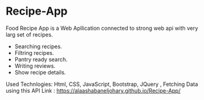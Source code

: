 # Recipe-App
Food Recipe App is a Web Apllication connected to strong web api with very larg set of recipes.
* Searching recipes.
* Filtring recipes.
* Pantry ready search.
* Writing reviews.
* Show recipe details.

Used Technlogies:
Html, CSS, JavaScript, Bootstrap, JQuery ,
Fetching Data using this API
Link : https://alaashabaneljohary.github.io/Recipe-App/
